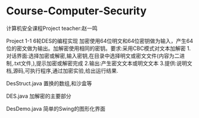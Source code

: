Course-Computer-Security
========================

计算机安全课程Project
teacher:赵一鸣

Project 1-1 
6轮DES的编程实现
  加密使用64位明文和64位密钥做为输入，产生64位的密文做为输出。加解密使用相同的密钥。要求:采用CBC模式对文本加解密
  1.对话界面:选择加密或解密,输入密钥,在目录中选择明文或密文文件(内容为二进制,.txt文件,),提示加密或解密完成
  2.输出:产生密文文本或明文文本
  3.提供:说明文档,源码,可执行程序,通过加密实验,给出运行结果.
  
  DesStruct.java
  置换的数组,和沙盒等
  
  DES.java
  加解密的主要部分
  
  DesDemo.java
  简单的Swing的图形化界面



